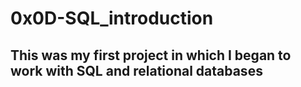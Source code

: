 # 0x0D-SQL_introduction
## This was my first project in which I began to work with SQL and relational databases
